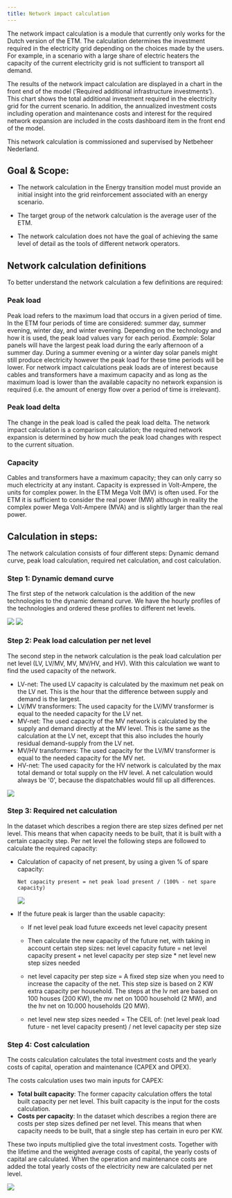 ```yaml
---
title: Network impact calculation
---
```


The network impact calculation is a module that currently only works for the Dutch version of the ETM. The calculation determines the investment required in the electricity grid depending on the choices made by the users. For example, in a scenario with a large share of electric heaters the capacity of the current electricity grid is not sufficient to transport all demand.

The results of the network impact calculation are displayed in a chart in the front end of the model (‘Required additional infrastructure investments’). This chart shows the total additional investment required in the electricity grid for the current scenario. In addition, the annualized investment costs including operation and maintenance costs and interest for the required network expansion are  included in the costs dashboard item in the front end of the model.

This network calculation is commissioned and supervised by Netbeheer Nederland.

## Goal & Scope:

*	The network calculation in the Energy transition model must provide an initial insight into the grid reinforcement associated with an energy scenario.

*	The target group of the network calculation is the average user of the ETM.

*	The network calculation does not have the goal of achieving the same level of detail as the tools of different network operators.

## Network calculation definitions

To better understand the network calculation a few definitions are required:

### Peak load

Peak load refers to the maximum load that occurs in a given period of time. In the ETM four periods of time are considered: summer day, summer evening, winter day, and winter evening. Depending on the technology and how it is used, the peak load values vary for each period. *Example*: Solar panels will have the largest peak load during the early afternoon of a summer day. During a summer evening or a winter day solar panels might still produce electricity however the peak load for these time periods will be lower. For network impact calculations peak loads are of interest because cables and transformers have a maximum capacity and as long as the maximum load is lower than the available capacity no network expansion is required (i.e. the amount of energy flow over a period of time is irrelevant).

### Peak load delta

The change in the peak load is called the peak load delta. The network impact calculation is a comparison calculation; the required network expansion is determined by how much the peak load changes with respect to the current situation.

### Capacity

Cables and transformers have a maximum capacity; they can only carry so much electricity at any instant. Capacity is expressed in Volt-Ampere, the units for complex power. In the ETM Mega Volt (MV) is often used. For the ETM it is sufficient to consider the real power (MW) although in reality the complex power Mega Volt-Ampere (MVA) and is slightly larger than the real power.


## Calculation in steps:
The network calculation consists of four different steps: Dynamic demand curve, peak load calculation, required net calculation, and cost calculation.

### Step 1: Dynamic demand curve
The first step of the network calculation is the addition of the new technologies to the dynamic demand curve. We have the hourly profiles of the technologies and ordered these profiles to different net levels.

![](/img/docs/dynamic_demand_lv.jpg)
![](/img/docs/dynamic_demand_hv.jpg)
 
### Step 2: Peak load calculation per net level

The second step in the network calculation is the peak load calculation per net level (LV, LV/MV, MV, MV/HV, and HV). With this calculation we want to find the used capacity of the network.

*	LV-net: The used LV capacity is calculated by the maximum net peak on the LV net. This is the hour that the difference between supply and demand is the largest.
*	LV/MV transformers: The used capacity for the LV/MV transformer is equal to the needed capacity for the LV net.
*	MV-net: The used capacity of the MV network is calculated by the supply and demand directly at the MV level. This is the same as the calculation at the LV net, except that this also includes the hourly residual demand-supply from the LV net.
*	MV/HV transformers: The used capacity for the LV/MV transformer is equal to the needed capacity for the MV net.
*	HV-net: The used capacity for the HV network is calculated by the max total demand or total supply on the HV level. A net calculation would always be '0', because the dispatchables would fill up all differences.

![](/img/docs/net_load.jpg)


### Step 3: Required net calculation
In the dataset which describes a region there are step sizes defined per net level. This means that when capacity needs to be built, that it is built with a certain capacity step. Per net level the following steps are followed to calculate the required capacity:

*	Calculation of capacity of net present, by using a given % of spare capacity:

	```
	Net capacity present = net peak load present / (100% - net spare capacity)
	```

	![](/img/docs/total_capacity.jpg)

*	If the future peak is larger than the usable capacity:

	* If net level peak load future exceeds net level capacity present

	*	Then calculate the new capacity of the future net, with taking in account certain step sizes:
	net level capacity future = net level capacity present + net level capacity per step size * net level new step sizes needed

	  * net level capacity per step size = A fixed step size when you need to increase the capacity of the net. This step size is based on 2 KW extra capacity per household. The steps at the lv net are based on 100 houses (200 KW), the mv net on 1000 household (2 MW), and the hv net on 10.000 households (20 MW).

	  * net level new step sizes needed = The CEIL of: (net level peak load future - net level capacity present) / net level capacity per step size

### Step 4: Cost calculation

The costs calculation calculates the total investment costs and the yearly costs of capital, operation and maintenance (CAPEX and OPEX).

The costs calculation uses two main inputs for CAPEX:
*	**Total built capacity**: The former capacity calculation offers the total built capacity per net level. This built capacity is the input for the costs calculation.
*	**Costs per capacity**: In the dataset which describes a region there are costs per step sizes defined per net level. This means that when capacity needs to be built, that a single step has certain in euro per KW.

These two inputs multiplied give the total investment costs. Together with the lifetime and the weighted average costs of capital, the yearly costs of capital are calculated. When the operation and maintenance costs are added the total yearly costs of the electricity new are calculated per net level.

![](/img/docs/overview_network_cost_calculation.jpg)
